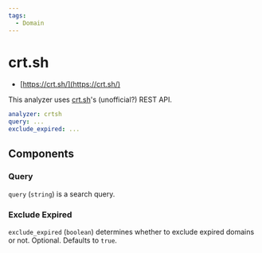 ```yaml
---
tags:
  - Domain
---
```


# crt.sh

- [https://crt.sh/](https://crt.sh/)

This analyzer uses [crt.sh](http://crt.sh)'s (unofficial?) REST API.

```yaml
analyzer: crtsh
query: ...
exclude_expired: ...
```

## Components

### Query

`query` (`string`) is a search query.

### Exclude Expired

`exclude_expired` (`boolean`) determines whether to exclude expired domains or not. Optional. Defaults to `true`.

